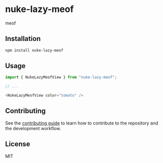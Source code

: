 # nuke-lazy-meof

meof

## Installation

```sh
npm install nuke-lazy-meof
```

## Usage

```js
import { NukeLazyMeofView } from "nuke-lazy-meof";

// ...

<NukeLazyMeofView color="tomato" />
```

## Contributing

See the [contributing guide](CONTRIBUTING.md) to learn how to contribute to the repository and the development workflow.

## License

MIT
